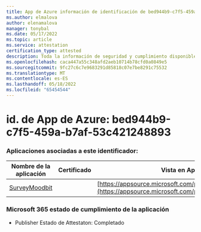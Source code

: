 ```yaml
---
title: App de Azure información de identificación de bed944b9-c7f5-459a-b7af-53c421248893
ms.author: elmalova
author: elenamalova
manager: tonybal
ms.date: 05/17/2022
ms.topic: article
ms.service: attestation
certification_type: attested
description: Toda la información de seguridad y cumplimiento disponible para bed944b9-c7f5-459a-b7af-53c421248893.
ms.openlocfilehash: caca447a55c348afd2aeb10714b78cfd0a0849e5
ms.sourcegitcommit: 9fc27c6c7e9683291d85818c07e7be8291c75532
ms.translationtype: MT
ms.contentlocale: es-ES
ms.lasthandoff: 05/18/2022
ms.locfileid: "65454544"
---
```

# <a name="azure-app-id-bed944b9-c7f5-459a-b7af-53c421248893"></a>id. de App de Azure: bed944b9-c7f5-459a-b7af-53c421248893


### <a name="apps-associated-with-this-id"></a>Aplicaciones asociadas a este identificador:
| **Nombre de la aplicación** | **Certificado** | **Vista en AppSource** |
|--------------|---------------|-----------------------|
| [SurveyMoodbit](../forward/WA200003925.md) |  | [https://appsource.microsoft.com/product/office/WA200003925](https://appsource.microsoft.com/product/office/WA200003925) |

### <a name="microsoft-365-app-compliance-status"></a>Microsoft 365 estado de cumplimiento de la aplicación
- Publisher Estado de Attestaton: Completado
